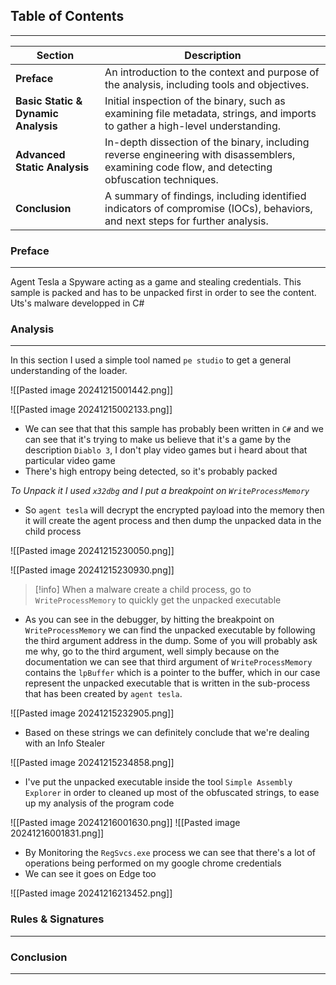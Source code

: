 

## Table of Contents
--- 


| **Section**                         | **Description**                                                                                                                                 |
| ----------------------------------- | ----------------------------------------------------------------------------------------------------------------------------------------------- |
| **Preface**                         | An introduction to the context and purpose of the analysis, including tools and objectives.                                                     |
| **Basic Static & Dynamic Analysis** | Initial inspection of the binary, such as examining file metadata, strings, and imports to gather a high-level understanding.                   |
| **Advanced Static Analysis**        | In-depth dissection of the binary, including reverse engineering with disassemblers, examining code flow, and detecting obfuscation techniques. |
| **Conclusion**                      | A summary of findings, including identified indicators of compromise (IOCs), behaviors, and next steps for further analysis.                    |


### Preface
---

Agent Tesla a Spyware acting as a game and stealing credentials. This sample is packed and has to be unpacked first in order to see the content. Uts's malware developped in C#



### Analysis
---

In this section I used a simple tool named `pe studio` to get a general understanding of the loader.

![[Pasted image 20241215001442.png]]

![[Pasted image 20241215002133.png]]

- We can see that that this sample has probably been written in `C#` and we can see that it's trying to make us believe that it's a game by the description `Diablo 3`, I don't play video games but i heard about that particular video game
- There's high entropy being detected, so it's probably packed


*To Unpack it I used `x32dbg` and I put a breakpoint on `WriteProcessMemory`*

- So `agent tesla` will decrypt the encrypted payload into the memory then it will create the agent process and then dump the unpacked data in the child process

![[Pasted image 20241215230050.png]]

![[Pasted image 20241215230930.png]]


  > [!info] When a malware create a child process, go to `WriteProcessMemory` to quickly get the unpacked executable
  

- As you can see in the debugger, by hitting the breakpoint on `WriteProcessMemory` we can find the unpacked executable by following the third argument address in the dump. Some of you will probably ask me why, go to the third argument, well simply because on the documentation we can see that third argument of `WriteProcessMemory` contains the `lpBuffer` which is a pointer to the buffer, which in our case represent the unpacked executable that is written in the sub-process that has been created by `agent tesla`.

![[Pasted image 20241215232905.png]]

- Based on these strings we can definitely conclude that we're dealing with an Info Stealer

![[Pasted image 20241215234858.png]]

- I've put the unpacked executable inside the tool `Simple Assembly Explorer` in order to cleaned up most of the obfuscated strings, to ease up my analysis of the program code


![[Pasted image 20241216001630.png]]
![[Pasted image 20241216001831.png]]
- By Monitoring the `RegSvcs.exe` process we can see that there's a lot of operations being performed on my google chrome credentials
- We can see it goes on Edge too

![[Pasted image 20241216213452.png]]



### Rules & Signatures
---




### Conclusion
--- 

